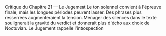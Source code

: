 Critique du Chapitre 21 — Le Jugement Le ton solennel convient à l'épreuve finale, mais les longues périodes peuvent lasser. Des phrases plus resserrées augmenteraient la tension. Ménager des silences dans le texte soulignerait la gravité du verdict et donnerait plus d'écho aux choix de Noctuvian. Le Jugement rappelle l'introspection
